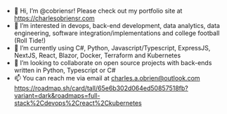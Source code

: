 - 👋 Hi, I’m @cobriensr! Please check out my portfolio site at https://charlesobriensr.com
- 👀 I’m interested in devops, back-end development, data analytics, data engineering, software integration/implementations and college football (Roll Tide!)
- 🌱 I’m currently using C#, Python, Javascript/Typescript, ExpressJS, NextJS, React, Blazor, Docker, Terraform and Kubernetes
- 💞️ I’m looking to collaborate on open source projects with back-ends written in Python, Typescript or C#
- 📫 You can reach me via email at charles.a.obrien@outlook.com
https://roadmap.sh/card/tall/65e6b302d064ed50857518fb?variant=dark&roadmaps=full-stack%2Cdevops%2Creact%2Ckubernetes
<!---
cobriensr/cobriensr is a ✨ special ✨ repository because its `README.md` (this file) appears on your GitHub profile.
You can click the Preview link to take a look at your changes.
--->
